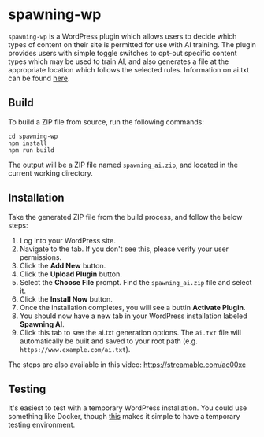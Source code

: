 # spawning-wp
`spawning-wp` is a WordPress plugin which allows users to decide which types of content on their site is permitted for use with AI training. The plugin provides users with simple toggle switches to opt-out specific content types which may be used to train AI, and also generates a file at the appropriate location which follows the selected rules. Information on ai.txt can be found [here](https://site.spawning.ai/spawning-ai-txt). 

## Build
To build a ZIP file from source, run the following commands:
```
cd spawning-wp
npm install
npm run build
```
The output will be a ZIP file named `spawning_ai.zip`, and located in the current working directory.

## Installation
Take the generated ZIP file from the build process, and follow the below steps:
1. Log into your WordPress site.
2. Navigate to the tab. If you don't see this, please verify your user permissions.
3. Click the **Add New** button.
4. Click the **Upload Plugin** button.
5. Select the **Choose File** prompt. Find the `spawning_ai.zip` file and select it.
6. Click the **Install Now** button.
7. Once the installation completes, you will see a buttin **Activate Plugin**. 
8. You should now have a new tab in your WordPress installation labeled **Spawning AI**.
9. Click this tab to see the ai.txt generation options. The `ai.txt` file will automatically be built and saved to your root path (e.g. `https://www.example.com/ai.txt`).

The steps are also available in this video:
https://streamable.com/ac00xc

## Testing
It's easiest to test with a temporary WordPress installation. You could use something like Docker, though [this](https://app.instawp.io/onboard) makes it simple to have a temporary testing environment.
